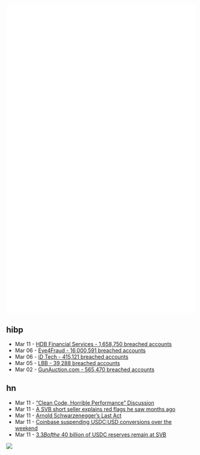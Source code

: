 ![Metrics](https://raw.githubusercontent.com/phixion/phixion/master/metrics.svg)

## hibp

<!--
for https://github.com/phixion/phixion/blob/main/.github/workflows/feeds.yml
-->
<!--START_SECTION:haveibeenpwnd-->
- Mar 11 - [HDB Financial Services - 1,658,750 breached accounts](https://haveibeenpwned.com/PwnedWebsites#HDBFinancialServices)
- Mar 06 - [Eye4Fraud - 16,000,591 breached accounts](https://haveibeenpwned.com/PwnedWebsites#Eye4Fraud)
- Mar 06 - [iD Tech - 415,121 breached accounts](https://haveibeenpwned.com/PwnedWebsites#iDTech)
- Mar 05 - [LBB - 39,288 breached accounts](https://haveibeenpwned.com/PwnedWebsites#LBB)
- Mar 02 - [GunAuction.com - 565,470 breached accounts](https://haveibeenpwned.com/PwnedWebsites#GunAuction)
<!--END_SECTION:haveibeenpwnd-->

## hn

<!--
for https://github.com/phixion/phixion/blob/main/.github/workflows/feeds.yml
-->
<!--START_SECTION:hn-->
- Mar 11 - [“Clean Code, Horrible Performance” Discussion](https://github.com/unclebob/cmuratori-discussion/blob/main/cleancodeqa.md)
- Mar 11 - [A SVB short seller explains red flags he saw months ago](https://fortune.com/2023/03/10/silicon-valley-bank-short-seller-red-flags/)
- Mar 11 - [Arnold Schwarzenegger’s Last Act](https://www.theatlantic.com/magazine/archive/2023/04/arnold-schwarzenegger-ukraine-covid-speech/673089/)
- Mar 11 - [Coinbase suspending USDC:USD conversions over the weekend](https://twitter.com/coinbase/status/1634399032767307776)
- Mar 11 - [$3.3B of the ~$40 billion of USDC reserves remain at SVB](https://twitter.com/circle/status/1634391505988206592)
<!--END_SECTION:hn-->

<!--
for https://yhype.me
-->
![](https://hit.yhype.me/github/profile?user_id=13013670)
